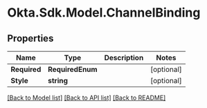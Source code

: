 # Okta.Sdk.Model.ChannelBinding

## Properties

Name | Type | Description | Notes
------------ | ------------- | ------------- | -------------
**Required** | **RequiredEnum** |  | [optional] 
**Style** | **string** |  | [optional] 

[[Back to Model list]](../README.md#documentation-for-models) [[Back to API list]](../README.md#documentation-for-api-endpoints) [[Back to README]](../README.md)

